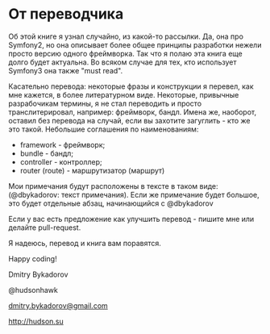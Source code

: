 # От переводчика

Об этой книге я узнал случайно, из какой-то рассылки. Да, она про Symfony2, но она описывает более общее принципы разработки нежели просто версию одного фреймворка. Так что я полаю эта книга еще долго будет актуальна. Во всяком случае для тех, кто использует Symfony3 она также "must read".

Касательно перевода: некоторые фразы и конструкции я перевел, как мне кажется, в более литературном виде. Некоторые, привычные разрабочикам термины, я не стал переводить и просто транслитерировал, например: фреймворк, бандл. Имена же, наоборот, оставил без перевода на случай, если вы захотите загуглить - кто же это такой. Небольшие соглашения по наименованиям:

- framework - фреймворк;
- bundle - бандл;
- controller - контроллер;
- router (route) - маршрутизатор (маршрут)

Мои примечания будут расположены в тексте в таком виде: (@dbykadorov: текст примечания). Если же примечание будет большое, это будет отдельные абзац, начинающийся с @dbykadorov 

Если у вас есть предложение как улучшить перевод - пишите мне или делайте pull-request.


Я надеюсь, перевод и книга вам поравятся.


Happy coding!


Dmitry Bykadorov

@hudsonhawk

dmitry.bykadorov@gmail.com

http://hudson.su